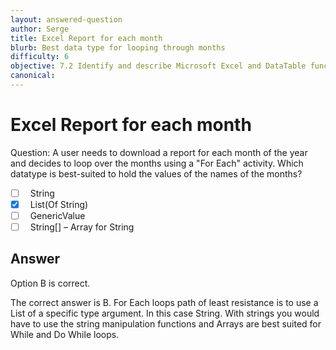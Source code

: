 ```yaml
---
layout: answered-question
author: Serge
title: Excel Report for each month
blurb: Best data type for looping through months
difficulty: 6
objective: 7.2 Identify and describe Microsoft Excel and DataTable functions, and how Excel activities are used for data manipulation
canonical: 
---
```


<h1>Excel Report for each month</h1>

Question:  A user needs to download a report for each month of the year and decides to loop over the months using a "For Each" activity. Which datatype is best-suited to hold the values of the names of the months?

 - [ ] &nbsp;  String
 - [X] &nbsp;  List(Of String)
 - [ ] &nbsp;  GenericValue
 - [ ] &nbsp;  String[] – Array for String

## Answer

Option B is correct.

The correct answer is B.  For Each loops path of least resistance is to use a List of a specific type argument.  In this case String.  With strings you would have to use the string manipulation functions and Arrays are best suited for While and Do While loops.

